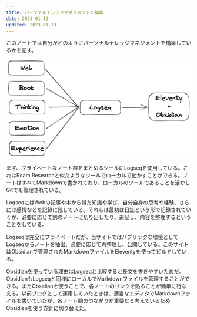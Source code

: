```yaml
---
title: パーソナルナレッジマネジメントの構築
date: 2023-01-13
updated: 2023-01-13
---
```


このノートでは自分がどのようにパーソナルナレッジマネジメントを構築しているかを記す。

![](/assets/my-personal-knowledge-management.png.png)

まず、プライベートなノート群をまとめるツールにLogseqを使用している。これはRoam Researchと似たようなツールでローカルで動かすことができる。ノートはすべてMarkdownで書かれており、ローカルのツールであることを活かしGitでも管理されている。

LogseqにはWebの記事や本から得た知識や学び、自分自身の思考や経験、さらには感情などを記録に残している。それらは最初は日誌という形で記録されていくが、必要に応じて別のノートに切り出したり、追記し、内容を整理するということをしている。

Logseqは完全にプライベートだが、当サイトではパブリックな環境としてLogseqからノートを抽出、必要に応じて再整理し、公開している。このサイトはObsidianで管理されたMarkdownファイルをEleventyを使ってビルドしている。

Obsidianを使っている理由はLogseqと比較すると長文を書きやすいためだ。ObsidianもLogseqと同様にローカルでMarkdownファイルを管理することができる。またObsidianを使うことで、各ノートのリンクを貼ることが簡単に行なえる。以前ブログとして運用していたときは、適当なエディタでMarkdownファイルを書いていたが、各ノート間のつながりが重要だと考えているためObsidianを使う方針に切り替えた。